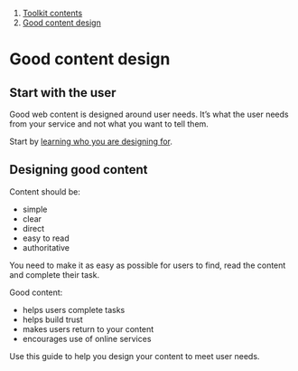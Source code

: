 1.  [Toolkit contents](contents)
2.  [Good content design](#)


# Good content design

## Start with the user

Good web content is designed around user needs. It’s what the user needs from your service and not what you want to tell them.

Start by [learning who you are designing for](contents "User need and user behaviour").

## Designing good content

Content should be:

*   simple
*   clear
*   direct
*   easy to read
*   authoritative

You need to make it as easy as possible for users to find, read the content and complete their task.

Good content:

*   helps users complete tasks
*   helps build trust
*   makes users return to your content
*   encourages use of online services

Use this guide to help you design your content to meet user needs.